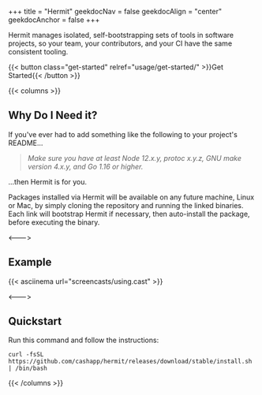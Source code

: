 +++
title = "Hermit"
geekdocNav = false
geekdocAlign = "center"
geekdocAnchor = false
+++

Hermit manages isolated, self-bootstrapping sets of tools in software projects, so your team, your contributors, and your CI have the same consistent tooling.

{{< button class="get-started" relref="usage/get-started/" >}}Get Started{{< /button >}}

{{< columns >}}

## Why Do I Need it?

If you've ever had to add something like the following to your project's README...

> _Make sure you have at least Node 12.x.y, protoc x.y.z, GNU make version 4.x.y, and Go 1.16 or higher._

...then Hermit is for you.

Packages installed via Hermit will be available on any future machine, Linux
or Mac, by simply cloning the repository and running the linked binaries.
Each link will bootstrap Hermit if necessary, then auto-install the package,
before executing the binary.

<--->

## Example

{{< asciinema url="screencasts/using.cast" >}}

<--->

## Quickstart
Run this command and follow the instructions:

```text
curl -fsSL https://github.com/cashapp/hermit/releases/download/stable/install.sh | /bin/bash
```

{{< /columns >}}

